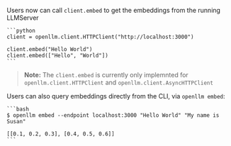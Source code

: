 Users now can call ``client.embed`` to get the embeddings from the running LLMServer

    ```python
    client = openllm.client.HTTPClient("http://localhost:3000")

    client.embed("Hello World")
    client.embed(["Hello", "World"])
    ```

> **Note:** The ``client.embed`` is currently only implemnted for ``openllm.client.HTTPClient`` and ``openllm.client.AsyncHTTPClient``

Users can also query embeddings directly from the CLI, via ``openllm embed``:

    ```bash
    $ openllm embed --endpoint localhost:3000 "Hello World" "My name is Susan"

    [[0.1, 0.2, 0.3], [0.4, 0.5, 0.6]]
    ```
